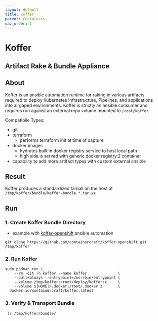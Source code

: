 ```yaml
---
layout: default
title: Koffer
parent: Containers
nav_order: 1
---
```


# Koffer
## Artifact Rake & Bundle Appliance
## About
Koffer is an ansible automation runtime for raking in various artifacts required 
to deploy Kubernetes Infrastructure, Pipelines, and applications into airgaped 
environments. Koffer is strictly an ansible consumer and requires run against an 
external repo volume mounted to `/root/koffer`.

Compatibile Types:
  - git
  - terraform 
    - performs terraform init at time of capture
  - docker images
    - hydrates built in docker registry service to host local path
    - high side is served with generic docker registry:2 container
  - capability to add more artifact types with custom external ansible

## Result
Koffer produces a standardized tarball on the host at `/tmp/koffer/bundle/koffer-bundle.*.tar.xz`

## Run
### 1. Create Koffer Bundle Directory
  - example with [koffer-openshift](https://github.com/containercraft/koffer-openshift) ansible automation
```
git clone https://github.com/containercraft/koffer-openshift.git /tmp/koffer
```
### 2. Run Koffer
```
sudo podman run \
    --rm -qit -h koffer --name koffer              \
    --pull=always --entrypoint=/usr/bin/entrypoint \
    --volume /tmp/koffer:/root/deploy/koffer:z     \
    --volume ${HOME}/.docker:/root/.docker:z       \
  docker.io/containercraft/koffer:latest
```
### 3. Verify & Transport Bundle
```
 ls /tmp/koffer/bundle/
```
